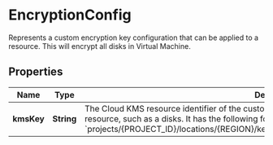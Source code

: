 

# EncryptionConfig

Represents a custom encryption key configuration that can be applied to a resource. This will encrypt all disks in Virtual Machine.

## Properties

| Name | Type | Description | Notes |
|------------ | ------------- | ------------- | -------------|
|**kmsKey** | **String** | The Cloud KMS resource identifier of the customer-managed encryption key used to protect a resource, such as a disks. It has the following format: &#x60;projects/{PROJECT_ID}/locations/{REGION}/keyRings/{KEY_RING_NAME}/cryptoKeys/{KEY_NAME}&#x60; |  [optional] |



